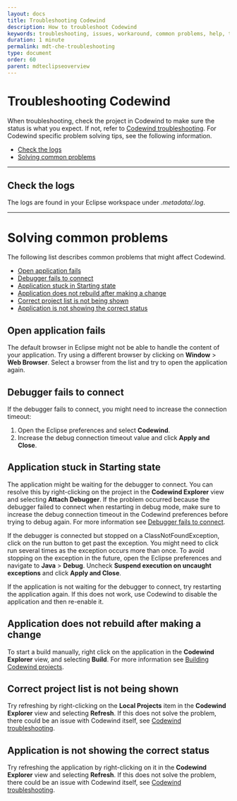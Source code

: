 ```yaml
---
layout: docs
title: Troubleshooting Codewind
description: How to troubleshoot Codewind
keywords: troubleshooting, issues, workaround, common problems, help, tools, eclipse, check the logs, solving common problems, fail, stuck, not rebuild, not showing the correct
duration: 1 minute
permalink: mdt-che-troubleshooting
type: document
order: 60
parent: mdteclipseoverview
---
```


# Troubleshooting Codewind

When troubleshooting, check the project in Codewind to make sure the status is what you expect.  If not, refer to [Codewind troubleshooting](troubleshooting.html).  For Codewind specific problem solving tips, see the following information.

* [Check the logs](#check-the-logs)
* [Solving common problems](#solving-common-problems)

---
## Check the logs
The logs are found in your Eclipse workspace under *.metadata/.log*.

---
# Solving common problems
The following list describes common problems that might affect Codewind.

- [Open application fails](#open-application-fails)
- [Debugger fails to connect](#debugger-fails-to-connect)
- [Application stuck in Starting state](#application-stuck-in-starting-state)
- [Application does not rebuild after making a change](#application-does-not-rebuild-after-making-a-change)
- [Correct project list is not being shown](#correct-project-list-is-not-being-shown)
- [Application is not showing the correct status](#application-is-not-showing-the-correct-status)

## Open application fails
The default browser in Eclipse might not be able to handle the content of your application.  Try using a different browser by clicking on **Window** > **Web Browser**.  Select a browser from the list and try to open the application again.

## Debugger fails to connect
If the debugger fails to connect, you might need to increase the connection timeout:
1. Open the Eclipse preferences and select **Codewind**.
2. Increase the debug connection timeout value and click **Apply and Close**.

## Application stuck in Starting state
The application might be waiting for the debugger to connect. You can resolve this by right-clicking on the project in the **Codewind Explorer** view and selecting **Attach Debugger**.  If the problem occurred because the debugger failed to connect when restarting in debug mode, make sure to increase the debug connection timeout in the Codewind preferences before trying to debug again. For more information see [Debugger fails to connect](#debugger-fails-to-connect).

If the debugger is connected but stopped on a ClassNotFoundException, click on the run button to get past the exception. You might need to click run several times as the exception occurs more than once. To avoid stopping on the exception in the future, open the Eclipse preferences and navigate to **Java** > **Debug**. Uncheck **Suspend execution on uncaught exceptions** and click **Apply and Close**.

If the application is not waiting for the debugger to connect, try restarting the application again. If this does not work, use Codewind to disable the application and then re-enable it.

## Application does not rebuild after making a change
To start a build manually, right click on the application in the **Codewind Explorer** view, and selecting **Build**.  For more information see [Building Codewind projects](mdteclipsebuildproject.html).

## Correct project list is not being shown
Try refreshing by right-clicking on the **Local Projects** item in the **Codewind Explorer** view and selecting **Refresh**. If this does not solve the problem, there could be an issue with Codewind itself, see [Codewind troubleshooting](troubleshooting.html).

## Application is not showing the correct status
Try refreshing the application by right-clicking on it in the **Codewind Explorer** view and selecting **Refresh**. If this does not solve the problem, there could be an issue with Codewind itself, see [Codewind troubleshooting](troubleshooting.html).
